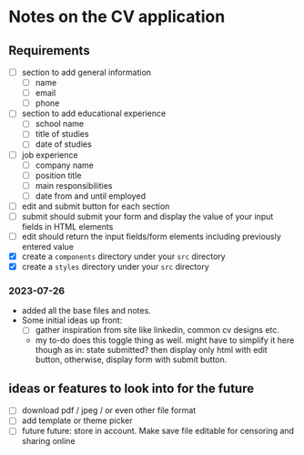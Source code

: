 # Notes on the CV application

## Requirements
- [ ] section to add general information
  - [ ] name
  - [ ] email
  - [ ] phone
- [ ] section to add educational experience
  - [ ] school name
  - [ ] title of studies
  - [ ] date of studies
- [ ] job experience
  - [ ] company name
  - [ ] position title
  - [ ] main responsibilities
  - [ ] date from and until employed
- [ ] edit and submit button for each section
- [ ] submit should submit your form and display the value of your input fields in HTML elements
- [ ] edit should return the input fields/form elements including previously entered value
- [x] create a `components` directory under your `src` directory
- [x] create a `styles` directory under your `src` directory

### 2023-07-26
- added all the base files and notes. 
- Some initial ideas up front:
  - [ ] gather inspiration from site like linkedin, common cv designs etc.
  - my to-do does this toggle thing as well. might have to simplify it here though as in: state submitted? then display only html with edit button, otherwise, display form with submit button.

## ideas or features to look into for the future
- [ ] download pdf / jpeg / or even other file format
- [ ] add template or theme picker
- [ ] future future: store in account. Make save file editable for censoring and sharing online